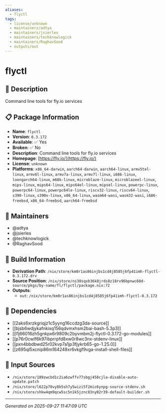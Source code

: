 ```yaml
---
aliases:
  - flyctl
tags:
  - license/unknown
  - maintainers/adtya
  - maintainers/jsierles
  - maintainers/techknowlogick
  - maintainers/RaghavSood
  - outputs/out
---
```


# flyctl

## 📝 Description

Command line tools for fly.io services

## 📋 Package Information

- **Name**: `flyctl`
- **Version**: `0.3.172`
- **Available**: ✅ Yes
- **Broken**: ✅ No
- **Description**: Command line tools for fly.io services
- **Homepage**: [https://fly.io/](https://fly.io/)
- **License**: `unknown`
- **Platforms**: `x86_64-darwin`, `aarch64-darwin`, `aarch64-linux`, `armv5tel-linux`, `armv6l-linux`, `armv7a-linux`, `armv7l-linux`, `i686-linux`, `loongarch64-linux`, `m68k-linux`, `microblaze-linux`, `microblazeel-linux`, `mips-linux`, `mips64-linux`, `mips64el-linux`, `mipsel-linux`, `powerpc-linux`, `powerpc64-linux`, `powerpc64le-linux`, `riscv32-linux`, `riscv64-linux`, `s390-linux`, `s390x-linux`, `x86_64-linux`, `wasm64-wasi`, `wasm32-wasi`, `i686-freebsd`, `x86_64-freebsd`, `aarch64-freebsd`
## 👥 Maintainers

- @adtya
- @jsierles
- @techknowlogick
- @RaghavSood


## 🔧 Build Information

- **Derivation Path**: `/nix/store/km0r1as86injbs1cd4j8585j6fp41imh-flyctl-0.3.172.drv`
- **Source Position**: `/nix/store/ns30sqxb36k8jrds8z18rv96bpnwc60d-source/pkgs/by-name/fl/flyctl/package.nix:72`
- **Outputs**:
  - `out`:  `/nix/store/km0r1as86injbs1cd4j8585j6fp41imh-flyctl-0.3.172`

## 🔗 Dependencies

- [[2aks6xrzkgriqjz1c5yyng16ccdzg3da-source]]
- [[bjsb6wdjykafnkixq156qdvmxhsm2bai-bash-5.3p3]]
- [[l1j66016zh5gnkpx6r9809c2byvmbm2j-flyctl-0.3.172-go-modules]]
- [[p76r0cwlf6k97ibprrpfd8xw0r8wc3nx-stdenv-linux]]
- [[pxn4bbdbwd25r02kvp7a1jp3fjykrb65-go-1.25.0]]
- [[z695ql5xcnip86m164248xr6vkgf9vga-install-shell-files]]

## 📁 Input Sources

- `/nix/store/189zwcbd1c2ia6zwffv77sbgj458cjla-disable-auto-update.patch`
- `/nix/store/l622p70vy8k5sh7y5wizi5f2mic6ynpg-source-stdenv.sh`
- `/nix/store/shkw4qm9qcw5sc5n1k5jznc83ny02r39-default-builder.sh`

---
*Generated on 2025-09-27 11:47:09 UTC*
